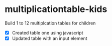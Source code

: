 # multiplicationtable-kids
Build 1 to 12 multiplcation tables for children
- [x] Created table one using javascript
- [x] Updated table with an input element
